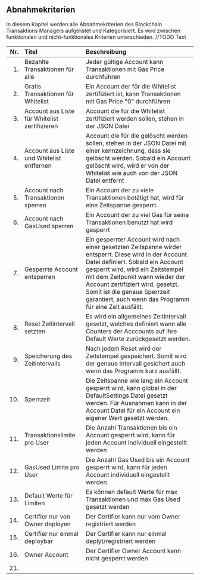 ## Abnahmekriterien

In diesem Kapitel werden alle Abnahmekriterien des Blockchain Transaktions Managers aufgelistet und Kategorisiert.
Es wird zwischen funktionalen und nicht-funktionales Kriterien unterschieden.
//TODO Text

 
| Nr.   | Titel                             | Beschreibung                                   |
| -----:|:----------------------------------|:-----------------------------------------------|
| 1.    | Bezahlte Transaktionen für alle  | Jeder gültige Account kann Transaktionen mit Gas Price durchführen|
| 2.    | Gratis Transaktionen für Whitelist | Ein Account der für die Whitelist zertifiziert ist, kann Transaktionen mit Gas Price "0" durchführen  |
| 3.    | Account aus Liste für Whitelist zertifizieren  | Account die für die Whitelist zertifiziert werden sollen, stehen in der JSON Datei |
| 4.    | Account aus Liste und Whitelist entfernen  |  Account die für die gelöscht werden sollen, stehen in der JSON Datei mit einer kennzeichnung, dass sie gelöscht werden. Sobald ein Account gelöscht wird, wird er von der Whitelist wie auch von der JSON  Datei entfernt |
| 5.    | Account nach Transaktionen sperren  | Ein Account der zu viele Transaktionen betätigt hat, wird für eine Zeitspanne gesperrt. |
| 6.    | Account nach GasUsed sperren | Ein Account der zu viel Gas für seine Transaktionen benutzt hat wird gesperrt  |
| 7.    | Gesperrte Account entsperren |  Ein gesperrter Account wird nach einer gesetzten Zeitspanne wirder entsperrt. Diese wird in der Account Datei definiert. Sobald ein Account gesperrt wird, wird ein Zeitstempel mit dem Zeitpunkt wann wieder der Account zertifiziert wird, gesetzt. Somit ist die genaue Sperrzeit garantiert, auch wenn das Programm für eine Zeit ausfällt. |
| 8.    | Reset Zeitintervall setzten | Es wird ein allgemeines Zeitintervall gesetzt, welches definiert wann alle Counters der Acccounts auf ihre Default Werte zurückgesetzt werden.  |
| 9.    | Speicherung des Zeitintervalls | Nach jedem Reset wird der Zeitstempel gespeichert. Somit wird der genaue Intervall gesichert auch wenn das Programm kurz ausfällt. |
| 10.   | Sperrzeit | Die Zeitspanne wie lang ein Account gesperrt wird, kann global in der DefaultSettings Datei gesetzt werden. Für Ausnahmen kann in der Account Datei für ein Account ein eigener Wert gesetzt werden.  |
| 11.   | Transaktionslimite pro User | Die Anzahl Transaktionen bis ein Account gesperrt wird, kann für jeden Account individuell eingestellt werden |
| 12.   | GasUsed Limite pro User | Die Anzahl Gas Used bis ein Account gesperrt wird, kann für jeden Account individuell eingestellt werden |
| 13.   | Default Werte für Limiten | Es können default Werte für max Transaktionen und max Gas Used gesetzt werden  |
| 14.   | Certifier nur von Owner deployen | Der Certifier kann nur vom Owner registriert werden  |
| 15.   | Certifier nur einmal deploybar  | Der Certifier kann nur einmal deplyt/registriert werden |
| 16.   | Owner Account | Der Certifier Owner Account kann nicht gesperrt werden  |
| 21.   | |   |


